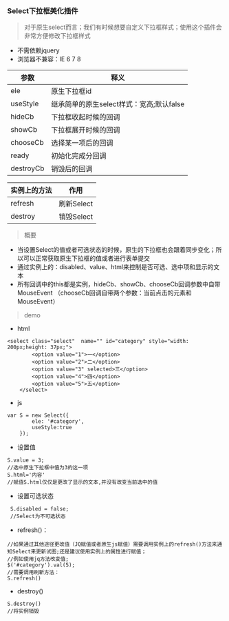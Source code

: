 ### Select下拉框美化插件
> 对于原生select而言；我们有时候想要自定义下拉框样式；使用这个插件会非常方便修改下拉框样式

- 不需依赖jquery
- 浏览器不兼容：IE 6 7 8 

参数 | 释义
---|---
ele | 原生下拉框id
useStyle | 继承简单的原生select样式：宽高;默认false
hideCb | 下拉框收起时候的回调
showCb | 下拉框展开时候的回调
chooseCb | 选择某一项后的回调
ready | 初始化完成分回调
destroyCb | 销毁后的回调

实例上的方法 | 作用
---|---
refresh | 刷新Select
destroy | 销毁Select

> 概要

- 当设置Select的值或者可选状态的时候，原生的下拉框也会跟着同步变化；所以可以正常获取原生下拉框的值或者进行表单提交
- 通过实例上的：disabled、value、html来控制是否可选、选中项和显示的文本
- 所有回调中的this都是实例，hideCb、showCb、chooseCb回调参数中自带MouseEvent （chooseCb回调自带两个参数：当前点击的元素和MouseEvent）
> demo
- html
```
<select class="select"  name="" id="category" style="width: 200px;height: 37px;">
        <option value="1">一</option>
        <option value="2">二</option>
        <option value="3" selected>三</option>
        <option value="4">四</option>
        <option value="5">五</option>
    </select>
```
- js

```
var S = new Select({
        ele: '#category',
        useStyle:true
    });
```
- 设置值
```
S.value = 3;
//选中原生下拉框中值为3的这一项
S.html='内容'
//赋值S.html仅仅是更改了显示的文本,并没有改变当前选中的值
```
- 设置可选状态
```
 S.disabled = false;
 //Select为不可选状态
```
- refresh()：
```
//如果通过其他途径更改值（JQ赋值或者原生js赋值）需要调用实例上的refresh()方法来通知Select来更新试图;还是建议使用实例上的属性进行赋值；
//例如使用jq方法改变值;
$('#category').val(5);
//需要调用刷新方法：
S.refresh()
```
- destroy()
```
S.destroy()
//将实例销毁
```
